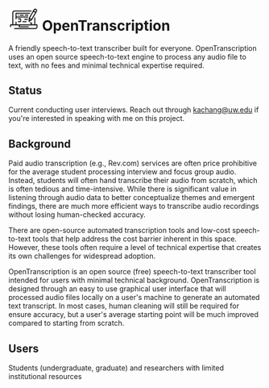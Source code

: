 # <img src="/docs/images/opentranscription_logo.png" width=60> OpenTranscription

A friendly speech-to-text transcriber built for everyone. OpenTranscription uses an open source speech-to-text engine to process any audio file to text, with no fees and minimal technical expertise required.

## Status

Current conducting user interviews. Reach out through kachang@uw.edu if you're interested in speaking with me on this project.

## Background 

Paid audio transcription (e.g., Rev.com) services are often price prohibitive for the average student processing interview and focus group audio. Instead, students will often hand transcribe their audio from scratch, which is often tedious and time-intensive. While there is significant value in listening through audio data to better conceptualize themes and emergent findings, there are much more efficient ways to transcribe audio recordings without losing human-checked accuracy.

There are open-source automated transcription tools and low-cost speech-to-text tools that help address the cost barrier inherent in this space. However, these tools often require a level of technical expertise that creates its own challenges for widespread adoption.

OpenTranscription is an open source (free) speech-to-text transcriber tool intended for users with minimal technical background. OpenTranscription is designed through an easy to use graphical user interface that will processed audio files locally on a user's machine to generate an automated text transcript. In most cases, human cleaning will still be required for ensure accuracy, but a user's average starting point will be much improved compared to starting from scratch. 

## Users

Students (undergraduate, graduate) and researchers with limited institutional resources



